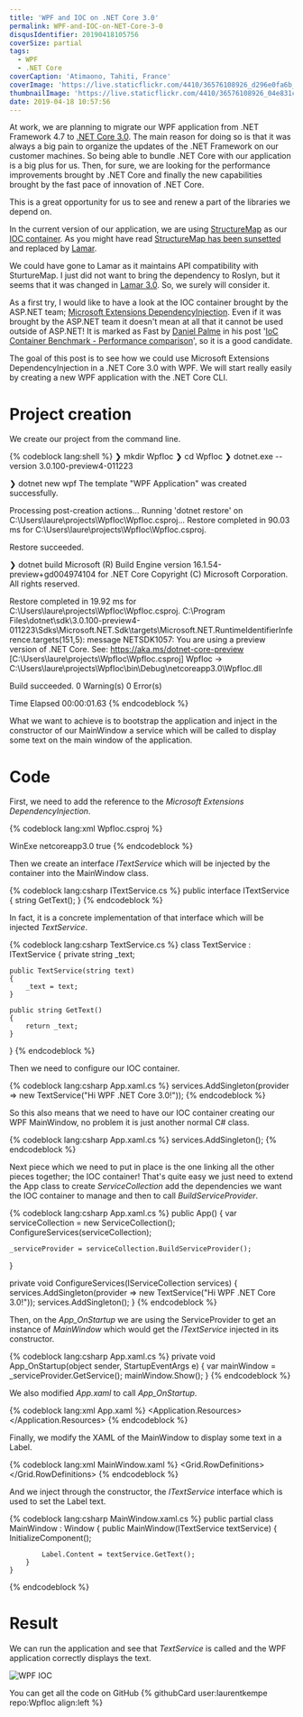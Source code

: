 ```yaml
---
title: 'WPF and IOC on .NET Core 3.0'
permalink: WPF-and-IOC-on-NET-Core-3-0
disqusIdentifier: 20190418105756
coverSize: partial
tags:
  - WPF
  - .NET Core
coverCaption: 'Atimaono, Tahiti, France'
coverImage: 'https://live.staticflickr.com/4410/36576108926_d296e0fa6b_h.jpg'
thumbnailImage: 'https://live.staticflickr.com/4410/36576108926_04e831cc92_q.jpg'
date: 2019-04-18 10:57:56
---
```

At work, we are planning to migrate our WPF application from .NET Framework 4.7 to [.NET Core 3.0](https://docs.microsoft.com/en-us/dotnet/core/whats-new/dotnet-core-3-0). The main reason for doing so is that it was always a big pain to organize the updates of the .NET Framework on our customer machines. So being able to bundle .NET Core with our application is a big plus for us. Then, for sure, we are looking for the performance improvements brought by .NET Core and finally the new capabilities brought by the fast pace of innovation of .NET Core.
<!-- more -->
This is a great opportunity for us to see and renew a part of the libraries we depend on.  

In the current version of our application, we are using [StructureMap](https://github.com/structuremap/structuremap) as our [IOC container](https://en.wikipedia.org/wiki/Inversion_of_control). As you might have read [StructureMap has been sunsetted](https://jeremydmiller.com/2018/01/29/sunsetting-structuremap/) and replaced by [Lamar](https://jasperfx.github.io/lamar/).

We could have gone to Lamar as it maintains API compatibility with SturtureMap. I just did not want to bring the dependency to Roslyn, but it seems that it was changed in [Lamar 3.0](https://jeremydmiller.com/2019/03/29/lamar-v3-is-released-faster-smaller-quicker-cold-starts-internal-type-friendly/). So, we surely will consider it.

As a first try, I would like to have a look at the IOC container brought by the ASP.NET team; [Microsoft Extensions DependencyInjection](https://www.nuget.org/packages/Microsoft.Extensions.DependencyInjection/3.0.0-preview4.19216.2). Even if it was brought by the ASP.NET team it doesn't mean at all that it cannot be used outside of ASP.NET!
It is marked as Fast by [Daniel Palme](https://twitter.com/danielpalme) in his post '[IoC Container Benchmark - Performance comparison](http://www.palmmedia.de/blog/2011/8/30/ioc-container-benchmark-performance-comparison)', so it is a good candidate.

The goal of this post is to see how we could use Microsoft Extensions DependencyInjection in a .NET Core 3.0 with WPF. We will start really easily by creating a new WPF application with the .NET Core CLI.

# Project creation

We create our project from the command line.

{% codeblock lang:shell %}
❯ mkdir WpfIoc
❯ cd WpfIoc
❯ dotnet.exe --version
3.0.100-preview4-011223

❯ dotnet new wpf
The template "WPF Application" was created successfully.

Processing post-creation actions...
Running 'dotnet restore' on C:\Users\laure\projects\WpfIoc\WpfIoc.csproj...
  Restore completed in 90.03 ms for C:\Users\laure\projects\WpfIoc\WpfIoc.csproj.

Restore succeeded.

❯ dotnet build
Microsoft (R) Build Engine version 16.1.54-preview+gd004974104 for .NET Core
Copyright (C) Microsoft Corporation. All rights reserved.

  Restore completed in 19.92 ms for C:\Users\laure\projects\WpfIoc\WpfIoc.csproj.
C:\Program Files\dotnet\sdk\3.0.100-preview4-011223\Sdks\Microsoft.NET.Sdk\targets\Microsoft.NET.RuntimeIdentifierInference.targets(151,5): message NETSDK1057: You are using a preview version of .NET Core. See: https://aka.ms/dotnet-core-preview [C:\Users\laure\projects\WpfIoc\WpfIoc.csproj]
  WpfIoc -> C:\Users\laure\projects\WpfIoc\bin\Debug\netcoreapp3.0\WpfIoc.dll

Build succeeded.
    0 Warning(s)
    0 Error(s)

Time Elapsed 00:00:01.63
{% endcodeblock %}

What we want to achieve is to bootstrap the application and inject in the constructor of our MainWindow a service which will be called to display some text on the main window of the application.

# Code

First, we need to add the reference to the *Microsoft Extensions DependencyInjection*.

{% codeblock lang:xml WpfIoc.csproj %}
<Project Sdk="Microsoft.NET.Sdk.WindowsDesktop">

  <PropertyGroup>
    <OutputType>WinExe</OutputType>
    <TargetFramework>netcoreapp3.0</TargetFramework>
    <UseWPF>true</UseWPF>
  </PropertyGroup>

  <ItemGroup>
    <PackageReference Include="Microsoft.Extensions.DependencyInjection" Version="3.0.0-preview4.19216.2" />  
  </ItemGroup>

</Project>
{% endcodeblock %}

Then we create an interface *ITextService* which will be injected by the container into the MainWindow class.

{% codeblock lang:csharp ITextService.cs %}
public interface ITextService
{
    string GetText();
}
{% endcodeblock %}

 In fact, it is a concrete implementation of that interface which will be injected *TextService*.

{% codeblock lang:csharp TextService.cs %}
class TextService : ITextService
{
    private string _text;

    public TextService(string text)
    {
        _text = text;
    }
    
    public string GetText()
    {
        return _text;
    }
}
{% endcodeblock %}

Then we need to configure our IOC container.

{% codeblock lang:csharp App.xaml.cs %}
services.AddSingleton<ITextService>(provider => new TextService("Hi WPF .NET Core 3.0!"));
{% endcodeblock %}

So this also means that we need to have our IOC container creating our WPF MainWindow, no problem it is just another normal C# class.

{% codeblock lang:csharp App.xaml.cs %}
services.AddSingleton<MainWindow>();
{% endcodeblock %}

Next piece which we need to put in place is the one linking all the other pieces together; the IOC container! That's quite easy we just need to extend the App class to create *ServiceCollection* add the dependencies we want the IOC container to manage and then to call *BuildServiceProvider*.  

{% codeblock lang:csharp App.xaml.cs %}
public App()
{
    var serviceCollection = new ServiceCollection();
    ConfigureServices(serviceCollection);

    _serviceProvider = serviceCollection.BuildServiceProvider();
}

private void ConfigureServices(IServiceCollection services)
{
    services.AddSingleton<ITextService>(provider => new TextService("Hi WPF .NET Core 3.0!"));
    services.AddSingleton<MainWindow>();
}
{% endcodeblock %}

Then, on the *App_OnStartup* we are using the ServiceProvider to get an instance of *MainWindow* which would get the *ITextService* injected in its constructor.  

{% codeblock lang:csharp App.xaml.cs %}
private void App_OnStartup(object sender, StartupEventArgs e)
{
    var mainWindow = _serviceProvider.GetService<MainWindow>();
    mainWindow.Show();
}
{% endcodeblock %}

We also modified *App.xaml* to call *App_OnStartup*.

{% codeblock lang:xml App.xaml %}
<Application x:Class="wpfioc.App"
             xmlns="http://schemas.microsoft.com/winfx/2006/xaml/presentation"
             xmlns:x="http://schemas.microsoft.com/winfx/2006/xaml"
             xmlns:local="clr-namespace:wpfioc"
             Startup="App_OnStartup">
    <Application.Resources>
    </Application.Resources>
</Application>
{% endcodeblock %}

Finally, we modify the XAML of the MainWindow to display some text in a Label.

{% codeblock lang:xml MainWindow.xaml %}
<Window x:Class="WpfIoc.MainWindow"
        xmlns="http://schemas.microsoft.com/winfx/2006/xaml/presentation"
        xmlns:x="http://schemas.microsoft.com/winfx/2006/xaml"
        xmlns:d="http://schemas.microsoft.com/expression/blend/2008"
        xmlns:mc="http://schemas.openxmlformats.org/markup-compatibility/2006"
        xmlns:local="clr-namespace:WpfIoc"
        mc:Ignorable="d"
        Title="MainWindow" Height="450" Width="800">
    <Grid>
        <Grid.RowDefinitions>
            <RowDefinition Height="9*" />
            <RowDefinition Height="1*" />
        </Grid.RowDefinitions>
        <Label Name="Label" Content="Hello .NET Core!" HorizontalAlignment="Center" VerticalAlignment="Center" FontSize="40" />
    </Grid>
</Window>
{% endcodeblock %}

And we inject through the constructor, the *ITextService* interface which is used to set the Label text.

{% codeblock lang:csharp MainWindow.xaml.cs %}
    public partial class MainWindow : Window
    {
        public MainWindow(ITextService textService)
        {
            InitializeComponent();

            Label.Content = textService.GetText();
        }
    }
{% endcodeblock %}

# Result

We can run the application and see that *TextService* is called and the WPF application correctly displays the text.

![WPF IOC](https://live.staticflickr.com/65535/40675205763_ab0cd3c28b_o.png")

You can get all the code on GitHub 
{% githubCard user:laurentkempe repo:WpfIoc align:left %}

